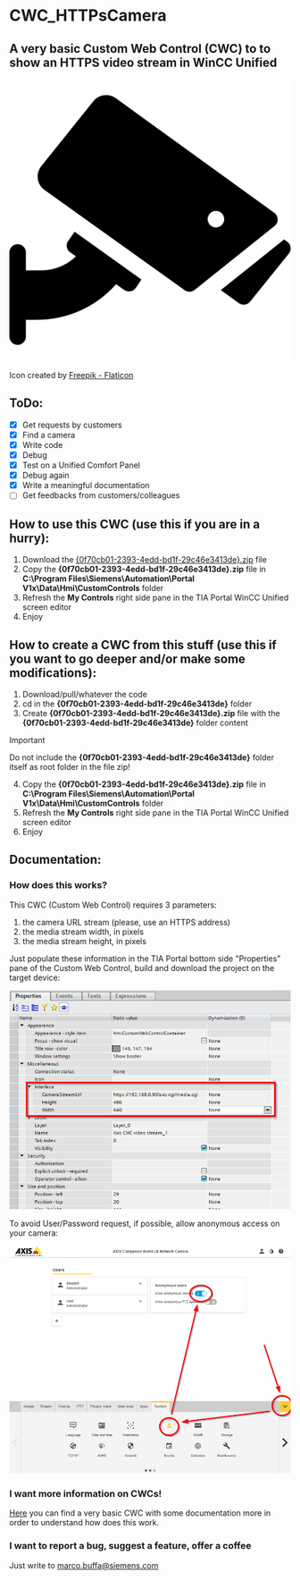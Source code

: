 # CWC_HTTPsCamera

## A very basic Custom Web Control (CWC) to to show an HTTPS video stream in WinCC Unified

![A security camera]({0f70cb01-2393-4edd-bd1f-29c46e3413de}/assets/camera.png)

Icon created by [Freepik - Flaticon](https://www.flaticon.com/free-icons/camera")


## ToDo:

- [x] Get requests by customers
- [x] Find a camera
- [x] Write code
- [x] Debug
- [x] Test on a Unified Comfort Panel
- [x] Debug again
- [x] Write a meaningful documentation
- [ ] Get feedbacks from customers/colleagues

## How to use this CWC (use this if you are in a hurry):

1. Download the [{0f70cb01-2393-4edd-bd1f-29c46e3413de}.zip](build/{0f70cb01-2393-4edd-bd1f-29c46e3413de}.zip) file
2. Copy the **{0f70cb01-2393-4edd-bd1f-29c46e3413de}.zip** file in **C:\Program Files\Siemens\Automation\Portal V1x\Data\Hmi\CustomControls** folder
3. Refresh the **My Controls** right side pane in the TIA Portal WinCC Unified screen editor
4. Enjoy

## How to create a CWC from this stuff (use this if you want to go deeper and/or make some modifications):

1. Download/pull/whatever the code
2. cd in the **{0f70cb01-2393-4edd-bd1f-29c46e3413de}** folder
3. Create **{0f70cb01-2393-4edd-bd1f-29c46e3413de}.zip** file with the **{0f70cb01-2393-4edd-bd1f-29c46e3413de}** folder content
> [!IMPORTANT]
> Do not include the **{0f70cb01-2393-4edd-bd1f-29c46e3413de}** folder itself as root folder in the file zip!
4. Copy the **{0f70cb01-2393-4edd-bd1f-29c46e3413de}.zip** file in **C:\Program Files\Siemens\Automation\Portal V1x\Data\Hmi\CustomControls** folder
5. Refresh the **My Controls** right side pane in the TIA Portal WinCC Unified screen editor
6. Enjoy

## Documentation:

### How does this works?
This CWC (Custom Web Control) requires 3 parameters:

1. the camera URL stream (please, use an HTTPS address)
2. the media stream width, in pixels
3. the media stream height, in pixels

Just populate these information in the TIA Portal bottom side "Properties" pane of the Custom Web Control, build and download the project on the target device:

![TIA Portal CWC parameters](documentation/CameraSettings2.png)

To avoid User/Password request, if possible, allow anonymous access on your camera:

![Camera parameters](documentation/CameraSettings1.png)

### I want more information on CWCs!
[Here](https://github.com/marcobuffa/CWC_Base) you can find a very basic CWC with some documentation more in order to understand how does this work.

### I want to report a bug, suggest a feature, offer a coffee
Just write to [marco.buffa@siemens.com](mailto:marco.buffa@siemens.com)
